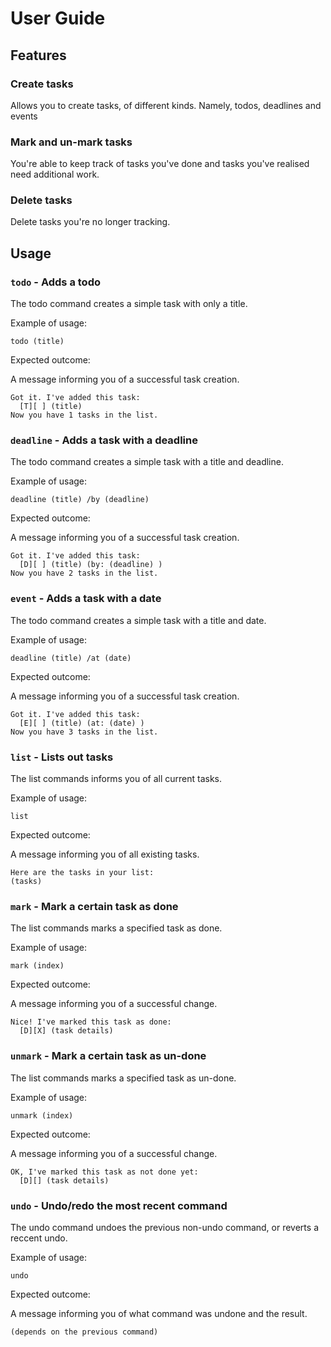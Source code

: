 # User Guide

## Features 

### Create tasks

Allows you to create tasks, of different kinds. Namely, todos, deadlines and events

### Mark and un-mark tasks

You're able to keep track of tasks you've done and tasks you've realised need additional work.

### Delete tasks

Delete tasks you're no longer tracking.

## Usage

### `todo` - Adds a todo

The todo command creates a simple task with only a title.

Example of usage: 

`todo (title)`

Expected outcome:

A message informing you of a successful task creation.

```
Got it. I've added this task:
  [T][ ] (title)
Now you have 1 tasks in the list.
```

### `deadline` - Adds a task with a deadline

The todo command creates a simple task with a title and deadline.

Example of usage:

`deadline (title) /by (deadline)`

Expected outcome:

A message informing you of a successful task creation.

```
Got it. I've added this task:
  [D][ ] (title) (by: (deadline) )
Now you have 2 tasks in the list.
```
### `event` - Adds a task with a date

The todo command creates a simple task with a title and date.

Example of usage:

`deadline (title) /at (date)`

Expected outcome:

A message informing you of a successful task creation.

```
Got it. I've added this task:
  [E][ ] (title) (at: (date) )
Now you have 3 tasks in the list.
```

### `list` - Lists out tasks

The list commands informs you of all current tasks.

Example of usage:

`list`

Expected outcome:

A message informing you of all existing tasks.

```
Here are the tasks in your list:
(tasks)
```

### `mark` - Mark a certain task as done

The list commands marks a specified task as done.

Example of usage:

`mark (index)`

Expected outcome:

A message informing you of a successful change.

```
Nice! I've marked this task as done:
  [D][X] (task details)
```
### `unmark` - Mark a certain task as un-done

The list commands marks a specified task as un-done.

Example of usage:

`unmark (index)`

Expected outcome:

A message informing you of a successful change.

```
OK, I've marked this task as not done yet:
  [D][] (task details)
```

### `undo` - Undo/redo the most recent command

The undo command undoes the previous non-undo command, or reverts a reccent
undo.

Example of usage:

`undo`

Expected outcome:

A message informing you of what command was undone and the result.

```
(depends on the previous command)
```